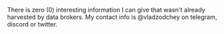 There is zero (0) interesting information I can give that wasn't already harvested by data brokers.
My contact info is @vladzodchey on telegram, discord or twitter.
